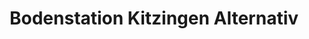 ---
title: "Bodenstation Kitzingen Alternativ"
url: /kitzingen/bodenstation-kitzingen-alternativ/
shop: Kleidung
---